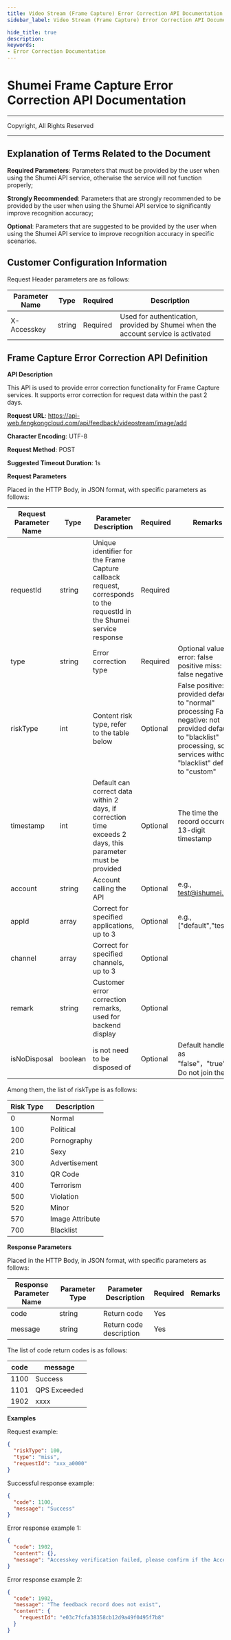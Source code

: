 ```yaml
---
title: Video Stream (Frame Capture) Error Correction API Documentation
sidebar_label: Video Stream (Frame Capture) Error Correction API Documentation

hide_title: true
description: 
keywords:
- Error Correction Documentation
---
```


# Shumei Frame Capture Error Correction API Documentation

---

Copyright, All Rights Reserved

---


## Explanation of Terms Related to the Document

**Required Parameters**: Parameters that must be provided by the user when using the Shumei API service, otherwise the service will not function properly;

**Strongly Recommended**: Parameters that are strongly recommended to be provided by the user when using the Shumei API service to significantly improve recognition accuracy;

**Optional**: Parameters that are suggested to be provided by the user when using the Shumei API service to improve recognition accuracy in specific scenarios.

## Customer Configuration Information

Request Header parameters are as follows:

| **Parameter Name** | **Type** | **Required** | **Description**                        |
| ------------------ | -------- | ------------ | -------------------------------------- |
| X-Accesskey        | string   | Required     | Used for authentication, provided by Shumei when the account service is activated |

## Frame Capture Error Correction API Definition

**API Description**

This API is used to provide error correction functionality for Frame Capture services. It supports error correction for request data within the past 2 days.

**Request URL**: https://api-web.fengkongcloud.com/api/feedback/videostream/image/add

**Character Encoding**: UTF-8

**Request Method**: POST

**Suggested Timeout Duration**: 1s

**Request Parameters**

Placed in the HTTP Body, in JSON format, with specific parameters as follows:

| **Request Parameter Name** | **Type** | **Parameter Description**                                              | **Required** | **Remarks**                                                                                       |
| -------------------------- | -------- | ---------------------------------------------------------------------- | ------------ | ---------------------------------------------------------------------------------------------- |
| requestId                  | string   | Unique identifier for the Frame Capture callback request, corresponds to the requestId in the Shumei service response | Required     |                                                                                                |
| type                       | string   | Error correction type                                                  | Required     | Optional values: error: false positive miss: false negative                                      |
| riskType                   | int      | Content risk type, refer to the table below                            | Optional     | False positive: not provided defaults to "normal" processing False negative: not provided defaults to "blacklist" processing, some services without "blacklist" default to "custom" |
| timestamp                  | int      | Default can correct data within 2 days, if correction time exceeds 2 days, this parameter must be provided | Optional     | The time the record occurred, 13-digit timestamp                                                 |
| account                    | string   | Account calling the API                                                | Optional     | e.g., test@ishumei.com                                                                           |
| appId                      | array    | Correct for specified applications, up to 3                            | Optional     | e.g., ["default","test"]                                                                         |
| channel                    | array    | Correct for specified channels, up to 3                                | Optional     |                                                                                                |
| remark                     | string   | Customer error correction remarks, used for backend display            | Optional     |                                                                                                |
| isNoDisposal         | boolean   | is not need to be disposed of                                                                                      | Optional         | Default handled as "false"，"true"：Do not join the list                                                                                                                                |

Among them, the list of riskType is as follows:

| **Risk Type** | **Description** |
| ------------- | --------------- |
| 0             | Normal          |
| 100           | Political       |
| 200           | Pornography     |
| 210           | Sexy            |
| 300           | Advertisement   |
| 310           | QR Code         |
| 400           | Terrorism       |
| 500           | Violation       |
| 520           | Minor           |
| 570           | Image Attribute |
| 700           | Blacklist       |

**Response Parameters**

Placed in the HTTP Body, in JSON format, with specific parameters as follows:

| **Response Parameter Name** | **Parameter Type** | **Parameter Description** | **Required** | **Remarks** |
| --------------------------- | ------------------ | ------------------------- | ------------ | ----------- |
| code                        | string             | Return code               | Yes          |             |
| message                     | string             | Return code description   | Yes          |             |

The list of code return codes is as follows:

| **code** | **message** |
| -------- | ----------- |
| 1100     | Success     |
| 1101     | QPS Exceeded|
| 1902     | xxxx        |

**Examples**

Request example:
```json
{
  "riskType": 100,
  "type": "miss",
  "requestId": "xxx_a0000"
}
```

Successful response example:
```json
{
  "code": 1100,
  "message": "Success"
}
```

Error response example 1:
```json
{
  "code": 1902,
  "content": {},
  "message": "Accesskey verification failed, please confirm if the Accesskey is correct"
}
```

Error response example 2:
```json
{
  "code": 1902,
  "message": "The feedback record does not exist",
  "content": {
    "requestId": "e03c7fcfa38358cb12d9a49f0495f7b8"
  }
}
```